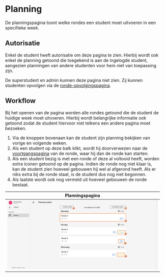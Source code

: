 # Planning

De planningspagina toont welke rondes een student moet uitvoeren in een specifieke week.

## Autorisatie
Enkel de student heeft autorisatie om deze pagina te zien.
Hierbij wordt ook enkel de planning getoond die toegekend is aan de ingelogde student,
aangezien planningen van andere studenten voor hem niet van toepassing zijn.

De superstudent en admin kunnen deze pagina niet zien.
Zij kunnen studenten opvolgen via de [ronde-opvolgingspagina](../followup/ronde_overzicht.md).


## Workflow
Bij het openen van de pagina worden alle rondes getoond die de student de huidige week moet uitvoeren.
Hierbij wordt belangrijke informatie ook getoond zodat de student hiervoor niet telkens een andere pagina moet bezoeken.

1. Via de knoppen bovenaan kan de student zijn planning bekijken van vorige en volgende weken.
2. Als een student op deze balk klikt, wordt hij doorverwezen naar de [voortgangspagina](../detail/ronde_scheule.md) van de ronde,
   waar hij dan de ronde kan starten.
3. Als een student bezig is met een ronde of deze al voltooid heeft, worden extra iconen getoond op de pagina.
   Indien de ronde nog niet klaar is, kan de student zien hoeveel gebouwen hij wel al afgerond heeft.
   Als er niks extra bij de ronde staat, is de student dus nog niet begonnen.
4. Als laatste wordt ook nog vermeld uit hoeveel gebouwen de ronde bestaat.

|        Planningspagina         |
|:------------------------------:|
| ![](../../assets/planning.jpg) |
